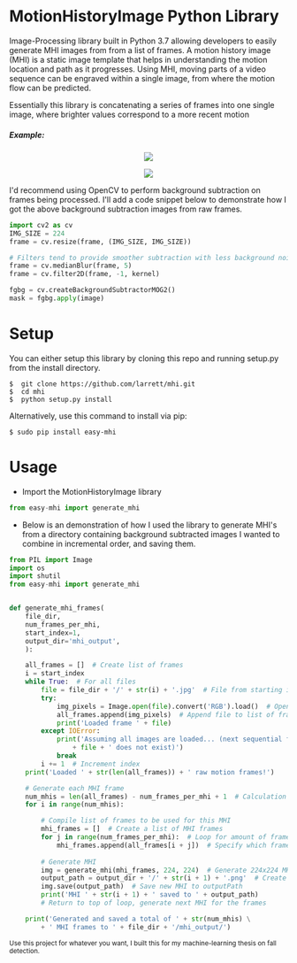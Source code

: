 MotionHistoryImage Python Library
===================================
Image-Processing library built in Python 3.7 allowing developers to easily
generate MHI images from from a list of frames. A motion history image (MHI) is a static image template
that helps in understanding the motion location and path as it progresses. Using MHI, moving parts of a video
sequence can be engraved within a single image, from where the motion flow can be predicted.
<br>

Essentially this library is concatenating a series of frames into one single image, where brighter values correspond
to a more recent motion
 
<h5>Example:</h5>
<p align="center">
     <img src="https://i.imgur.com/JthsG7X.png?1">
</p>

<p align="center">
    <img src="https://i.imgur.com/WEeijLL.png?1">
</p>
 
 I'd recommend using OpenCV to perform background subtraction on frames being processed.
 I'll add a code snippet below to demonstrate how I got the above background subtraction images from raw frames.
 
```python
import cv2 as cv
IMG_SIZE = 224
frame = cv.resize(frame, (IMG_SIZE, IMG_SIZE))

# Filters tend to provide smoother subtraction with less background noise
frame = cv.medianBlur(frame, 5)
frame = cv.filter2D(frame, -1, kernel)

fgbg = cv.createBackgroundSubtractorMOG2()
mask = fgbg.apply(image)
```

Setup
==========   

You can either setup this library by cloning this repo and running setup.py from the install directory.

```
$  git clone https://github.com/larrett/mhi.git
$  cd mhi
$  python setup.py install
```

Alternatively, use this command to install via pip:

```
$ sudo pip install easy-mhi
```
     
Usage
==========
* Import the MotionHistoryImage library

```python
from easy-mhi import generate_mhi
```

* Below is an demonstration of how I used the library to generate MHI's from 
        a directory containing background subtracted images I wanted to combine in incremental order, 
        and saving them.


```python
from PIL import Image
import os
import shutil
from easy-mhi import generate_mhi


def generate_mhi_frames(
    file_dir,
    num_frames_per_mhi,
    start_index=1,
    output_dir='mhi_output',
    ):

    all_frames = []  # Create list of frames
    i = start_index
    while True:  # For all files
        file = file_dir + '/' + str(i) + '.jpg'  # File from starting index
        try:
            img_pixels = Image.open(file).convert('RGB').load()  # Open and load the file
            all_frames.append(img_pixels)  # Append file to list of frames
            print('Loaded frame ' + file)
        except IOError:
            print('Assuming all images are loaded... (next sequential file ' \
                + file + ' does not exist)')
            break
        i += 1  # Increment index
    print('Loaded ' + str(len(all_frames)) + ' raw motion frames!')

    # Generate each MHI frame
    num_mhis = len(all_frames) - num_frames_per_mhi + 1  # Calculation how many MHI images should be generated
    for i in range(num_mhis):

        # Compile list of frames to be used for this MHI
        mhi_frames = []  # Create a list of MHI frames
        for j in range(num_frames_per_mhi):  # Loop for amount of frames inside each MHI
            mhi_frames.append(all_frames[i + j])  # Specify which frames to get added to MHI
        
        # Generate MHI
        img = generate_mhi(mhi_frames, 224, 224)  # Generate 224x224 MHI based on frames in mhi_frames list
        output_path = output_dir + '/' + str(i + 1) + '.png'  # Create string for outputPath
        img.save(output_path)  # Save new MHI to outputPath
        print('MHI ' + str(i + 1) + ' saved to ' + output_path)
        # Return to top of loop, generate next MHI for the frames

    print('Generated and saved a total of ' + str(num_mhis) \
        + ' MHI frames to ' + file_dir + '/mhi_output/')
```

<sup>Use this project for whatever you want, I built this for my machine-learning thesis on fall detection.<sup>